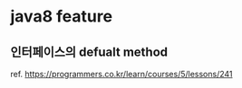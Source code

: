 # java8 feature 

## 인터페이스의 defualt method

ref. https://programmers.co.kr/learn/courses/5/lessons/241